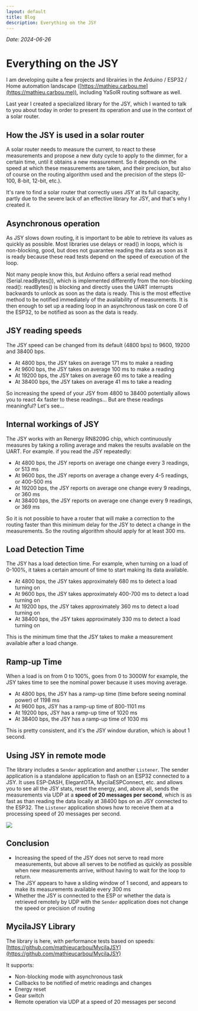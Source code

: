 ```yaml
---
layout: default
title: Blog
description: Everything on the JSY
---
```


_Date: 2024-06-26_

# Everything on the JSY

I am developing quite a few projects and librairies in the Arduino / ESP32 / Home automation landscape ([https://mathieu.carbou.me](https://mathieu.carbou.me)), including YaSolR routing software as well.

Last year I created a specialized library for the JSY, which I wanted to talk to you about today in order to present its operation and use in the context of a solar router.

## How the JSY is used in a solar router

A solar router needs to measure the current, to react to these measurements and propose a new duty cycle to apply to the dimmer, for a certain time, until it obtains a new measurement.
So it depends on the speed at which these measurements are taken, and their precision, but also of course on the routing algorithm used and the precision of the steps (0-100, 8-bit, 12-bit, etc.).

It's rare to find a solar router that correctly uses JSY at its full capacity, partly due to the severe lack of an effective library for JSY, and that's why I created it.

## Asynchronous operation

As JSY slows down routing, it is important to be able to retrieve its values ​​as quickly as possible.
Most libraries use delays or read() in loops, which is non-blocking, good, but does not guarantee reading the data as soon as it is ready because these read tests depend on the speed of execution of the loop.

Not many people know this, but Arduino offers a serial read method (Serial.readBytes()), which is implemented differently from the non-blocking read(): readBytes() is blocking and directly uses the UART interrupts backwards to unlock as soon as the data is ready.
This is the most effective method to be notified immediately of the availability of measurements.
It is then enough to set up a reading loop in an asynchronous task on core 0 of the ESP32, to be notified as soon as the data is ready.

## JSY reading speeds

The JSY speed can be changed from its default (4800 bps) to 9600, 19200 and 38400 bps.

- At 4800 bps, the JSY takes on average 171 ms to make a reading
- At 9600 bps, the JSY takes on average 100 ms to make a reading
- At 19200 bps, the JSY takes on average 60 ms to take a reading
- At 38400 bps, the JSY takes on average 41 ms to take a reading

So increasing the speed of your JSY from 4800 to 38400 potentially allows you to react 4x faster to these readings... 
But are these readings meaningful? 
Let's see...

## Internal workings of JSY

The JSY works with an Renergy RN8209G chip, which continuously measures by taking a rolling average and makes the results available on the UART.
For example. if you read the JSY repeatedly:

- At 4800 bps, the JSY reports on average one change every 3 readings, or 513 ms
- At 9600 bps, the JSY reports on average a change every 4-5 readings, or 400-500 ms
- At 19200 bps, the JSY reports on average one change every 9 readings, or 360 ms
- At 38400 bps, the JSY reports on average one change every 9 readings, or 369 ms

So it is not possible to have a router that will make a correction to the routing faster than this minimum delay for the JSY to detect a change in the measurements.
So the routing algorithm should apply for at least 300 ms.

## Load Detection Time

The JSY has a load detection time. 
For example, when turning on a load of 0-100%, it takes a certain amount of time to start making its data available.

- At 4800 bps, the JSY takes approximately 680 ms to detect a load turning on
- At 9600 bps, the JSY takes approximately 400-700 ms to detect a load turning on
- At 19200 bps, the JSY takes approximately 360 ms to detect a load turning on
- At 38400 bps, the JSY takes approximately 330 ms to detect a load turning on

This is the minimum time that the JSY takes to make a measurement available after a load change.

## Ramp-up Time

When a load is on from 0 to 100%, goes from 0 to 3000W for example, the JSY takes time to see the nominal power because it uses moving average.

- At 4800 bps, the JSY has a ramp-up time (time before seeing nominal power) of 1198 ms
- At 9600 bps, JSY has a ramp-up time of 800-1101 ms
- At 19200 bps, JSY has a ramp-up time of 1020 ms
- At 38400 bps, the JSY has a ramp-up time of 1030 ms

This is pretty consistent, and it's the JSY window duration, which is about 1 second.

## Using JSY in remote mode

The library includes a `Sender` application and another `Listener`.
The sender application is a standalone application to flash on an ESP32 connected to a JSY.
It uses ESP-DASH, ElegantOTA, MycilaESPConnect, etc. and allows you to see all the JSY stats, reset the energy, and, above all, sends the measurements via UDP at a **speed of 20 messages per second**, which is as fast as than reading the data locally at 38400 bps on an JSY connected to the ESP32.
The `Listener` application shows how to receive them at a processing speed of 20 messages per second.

![](https://github.com/mathieucarbou/MycilaJSY/assets/61346/3066bf12-31d5-45de-9303-d810f14731d0)

## Conclusion

- Increasing the speed of the JSY does not serve to read more measurements, but above all serves to be notified as quickly as possible when new measurements arrive, without having to wait for the loop to return.
- The JSY appears to have a sliding window of 1 second, and appears to make its measurements available every 300 ms
- Whether the JSY is connected to the ESP or whether the data is retrieved remotely by UDP with the `Sender` application does not change the speed or precision of routing

## MycilaJSY Library

The library is here, with performance tests based on speeds: [https://github.com/mathieucarbou/MycilaJSY](https://github.com/mathieucarbou/MycilaJSY)

It supports:
- Non-blocking mode with asynchronous task
- Callbacks to be notified of metric readings and changes
- Energy reset
- Gear switch
- Remote operation via UDP at a speed of 20 messages per second
